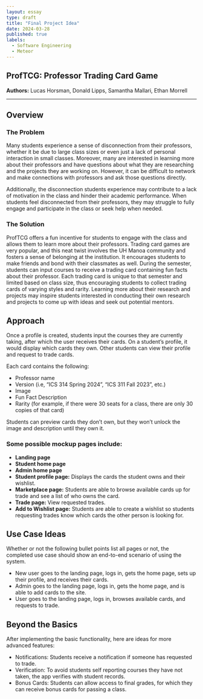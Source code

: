 ```yaml
---
layout: essay
type: draft
title: "Final Project Idea"
date: 2024-03-28
published: true
labels:
  - Software Engineering
  - Meteor
---
```

## ProfTCG: Professor Trading Card Game
**Authors:** Lucas Horsman, Donald Lipps, Samantha Mallari, Ethan Morrell

<hr>

## Overview
### The Problem
Many students experience a sense of disconnection from their professors, whether it be due to large class sizes or even just a lack of personal interaction in small classes. Moreover, many are interested in learning more about their professors and have questions about what they are researching and the projects they are working on. However, it can be difficult to network and make connections with professors and ask those questions directly.

Additionally, the disconnection students experience may contribute to a lack of motivation in the class and hinder their academic performance. When students feel disconnected from their professors, they may struggle to fully engage and participate in the class or seek help when needed.

### The Solution
ProfTCG offers a fun incentive for students to engage with the class and allows them to learn more about their professors. Trading card games are very popular, and this neat twist involves the UH Manoa community and fosters a sense of belonging at the institution. It encourages students to make friends and bond with their classmates as well. During the semester, students can input courses to receive a trading card containing fun facts about their professor. Each trading card is unique to that semester and limited based on class size, thus encouraging students to collect trading cards of varying styles and rarity. Learning more about their research and projects may inspire students interested in conducting their own research and projects to come up with ideas and seek out potential mentors.

## Approach
Once a profile is created, students input the courses they are currently taking, after which the user receives their cards. On a student’s profile, it would display which cards they own. Other students can view their profile and request to trade cards.

Each card contains the following:
- Professor name
- Version (i.e, “ICS 314 Spring 2024”, “ICS 311 Fall 2023”, etc.)
- Image
- Fun Fact Description
- Rarity (for example, if there were 30 seats for a class, there are only 30 copies of that card)

Students can preview cards they don’t own, but they won’t unlock the image and description until they own it.

### Some possible mockup pages include:
- **Landing page**
- **Student home page**
- **Admin home page**
- **Student profile page:** Displays the cards the student owns and their wishlist.
- **Marketplace page:** Students are able to browse available cards up for trade and see a list of who owns the card.
- **Trade page:** View requested trades.
- **Add to Wishlist page:** Students are able to create a wishlist so students requesting trades know which cards the other person is looking for.

## Use Case Ideas
Whether or not the following bullet points list all pages or not, the completed use case should show an end-to-end scenario of using the system.

- New user goes to the landing page, logs in, gets the home page, sets up their profile, and receives their cards.
- Admin goes to the landing page, logs in, gets the home page, and is able to add cards to the site.
- User goes to the landing page, logs in, browses available cards, and requests to trade.

## Beyond the Basics
After implementing the basic functionality, here are ideas for more advanced features:
- Notifications: Students receive a notification if someone has requested to trade.
- Verification: To avoid students self reporting courses they have not taken, the app verifies with student records.
- Bonus Cards: Students can allow access to final grades, for which they can receive bonus cards for passing a class.

